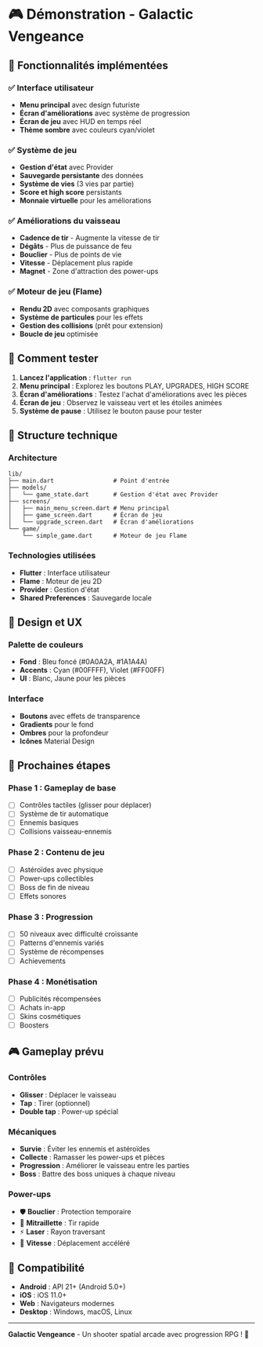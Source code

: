 # 🎮 Démonstration - Galactic Vengeance

## 🚀 Fonctionnalités implémentées

### ✅ Interface utilisateur
- **Menu principal** avec design futuriste
- **Écran d'améliorations** avec système de progression
- **Écran de jeu** avec HUD en temps réel
- **Thème sombre** avec couleurs cyan/violet

### ✅ Système de jeu
- **Gestion d'état** avec Provider
- **Sauvegarde persistante** des données
- **Système de vies** (3 vies par partie)
- **Score et high score** persistants
- **Monnaie virtuelle** pour les améliorations

### ✅ Améliorations du vaisseau
- **Cadence de tir** - Augmente la vitesse de tir
- **Dégâts** - Plus de puissance de feu
- **Bouclier** - Plus de points de vie
- **Vitesse** - Déplacement plus rapide
- **Magnet** - Zone d'attraction des power-ups

### ✅ Moteur de jeu (Flame)
- **Rendu 2D** avec composants graphiques
- **Système de particules** pour les effets
- **Gestion des collisions** (prêt pour extension)
- **Boucle de jeu** optimisée

## 🎯 Comment tester

1. **Lancez l'application** : `flutter run`
2. **Menu principal** : Explorez les boutons PLAY, UPGRADES, HIGH SCORE
3. **Écran d'améliorations** : Testez l'achat d'améliorations avec les pièces
4. **Écran de jeu** : Observez le vaisseau vert et les étoiles animées
5. **Système de pause** : Utilisez le bouton pause pour tester

## 🔧 Structure technique

### Architecture
```
lib/
├── main.dart                 # Point d'entrée
├── models/
│   └── game_state.dart       # Gestion d'état avec Provider
├── screens/
│   ├── main_menu_screen.dart # Menu principal
│   ├── game_screen.dart      # Écran de jeu
│   └── upgrade_screen.dart   # Écran d'améliorations
└── game/
    └── simple_game.dart      # Moteur de jeu Flame
```

### Technologies utilisées
- **Flutter** : Interface utilisateur
- **Flame** : Moteur de jeu 2D
- **Provider** : Gestion d'état
- **Shared Preferences** : Sauvegarde locale

## 🎨 Design et UX

### Palette de couleurs
- **Fond** : Bleu foncé (#0A0A2A, #1A1A4A)
- **Accents** : Cyan (#00FFFF), Violet (#FF00FF)
- **UI** : Blanc, Jaune pour les pièces

### Interface
- **Boutons** avec effets de transparence
- **Gradients** pour le fond
- **Ombres** pour la profondeur
- **Icônes** Material Design

## 🚧 Prochaines étapes

### Phase 1 : Gameplay de base
- [ ] Contrôles tactiles (glisser pour déplacer)
- [ ] Système de tir automatique
- [ ] Ennemis basiques
- [ ] Collisions vaisseau-ennemis

### Phase 2 : Contenu de jeu
- [ ] Astéroïdes avec physique
- [ ] Power-ups collectibles
- [ ] Boss de fin de niveau
- [ ] Effets sonores

### Phase 3 : Progression
- [ ] 50 niveaux avec difficulté croissante
- [ ] Patterns d'ennemis variés
- [ ] Système de récompenses
- [ ] Achievements

### Phase 4 : Monétisation
- [ ] Publicités récompensées
- [ ] Achats in-app
- [ ] Skins cosmétiques
- [ ] Boosters

## 🎮 Gameplay prévu

### Contrôles
- **Glisser** : Déplacer le vaisseau
- **Tap** : Tirer (optionnel)
- **Double tap** : Power-up spécial

### Mécaniques
- **Survie** : Éviter les ennemis et astéroïdes
- **Collecte** : Ramasser les power-ups et pièces
- **Progression** : Améliorer le vaisseau entre les parties
- **Boss** : Battre des boss uniques à chaque niveau

### Power-ups
- 🛡️ **Bouclier** : Protection temporaire
- 🔫 **Mitraillette** : Tir rapide
- ⚡ **Laser** : Rayon traversant
- 🚀 **Vitesse** : Déplacement accéléré

## 📱 Compatibilité

- **Android** : API 21+ (Android 5.0+)
- **iOS** : iOS 11.0+
- **Web** : Navigateurs modernes
- **Desktop** : Windows, macOS, Linux

---

**Galactic Vengeance** - Un shooter spatial arcade avec progression RPG ! 🚀


